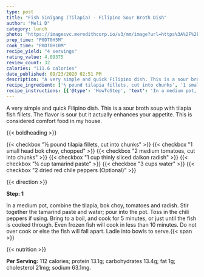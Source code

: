 ```yaml
---
type: post
title: "Fish Sinigang (Tilapia) - Filipino Sour Broth Dish"
author: "Meli D"
category: lunch
photo: "https://imagesvc.meredithcorp.io/v3/mm/image?url=https%3A%2F%2Fimages.media-allrecipes.com%2Fuserphotos%2F4537408.jpg"
prep_time: "P0DT0H5M"
cook_time: "P0DT0H10M"
recipe_yield: "4 servings"
rating_value: 4.09375
review_count: 32
calories: "111.6 calories"
date_published: 09/23/2020 02:51 PM
description: "A very simple and quick Filipino dish. This is a sour broth soup with tilapia fish fillets.  The flavor is sour but it actually enhances your appetite. This is considered comfort food in my house."
recipe_ingredient: ['½ pound tilapia fillets, cut into chunks', '1 small head bok choy, chopped', '2 medium tomatoes, cut into chunks', '1 cup thinly sliced daikon radish', '¼ cup tamarind paste', '3 cups water', '2 dried red chile peppers']
recipe_instructions: [{'@type': 'HowToStep', 'text': 'In a medium pot, combine the tilapia, bok choy, tomatoes and radish. Stir together the tamarind paste and water; pour into the pot. Toss in the chili peppers if using. Bring to a boil, and cook for 5 minutes, or just until the fish is cooked through. Even frozen fish will cook in less than 10 minutes. Do not over cook or else the fish will fall apart. Ladle into bowls to serve.\n'}]
---
```


A very simple and quick Filipino dish. This is a sour broth soup with tilapia fish fillets.  The flavor is sour but it actually enhances your appetite. This is considered comfort food in my house. 

{{< boldheading >}}

{{< checkbox "½ pound tilapia fillets, cut into chunks" >}}
{{< checkbox "1 small head bok choy, chopped" >}}
{{< checkbox "2 medium tomatoes, cut into chunks" >}}
{{< checkbox "1 cup thinly sliced daikon radish" >}}
{{< checkbox "¼ cup tamarind paste" >}}
{{< checkbox "3 cups water" >}}
{{< checkbox "2  dried red chile peppers  (Optional)" >}}


{{< direction >}}

**Step: 1**

In a medium pot, combine the tilapia, bok choy, tomatoes and radish. Stir together the tamarind paste and water; pour into the pot. Toss in the chili peppers if using. Bring to a boil, and cook for 5 minutes, or just until the fish is cooked through. Even frozen fish will cook in less than 10 minutes. Do not over cook or else the fish will fall apart. Ladle into bowls to serve.{{< span >}}

{{< nutrition >}}

**Per Serving:** 112 calories; protein 13.1g; carbohydrates 13.4g; fat 1g; cholesterol 21mg; sodium 63.1mg.